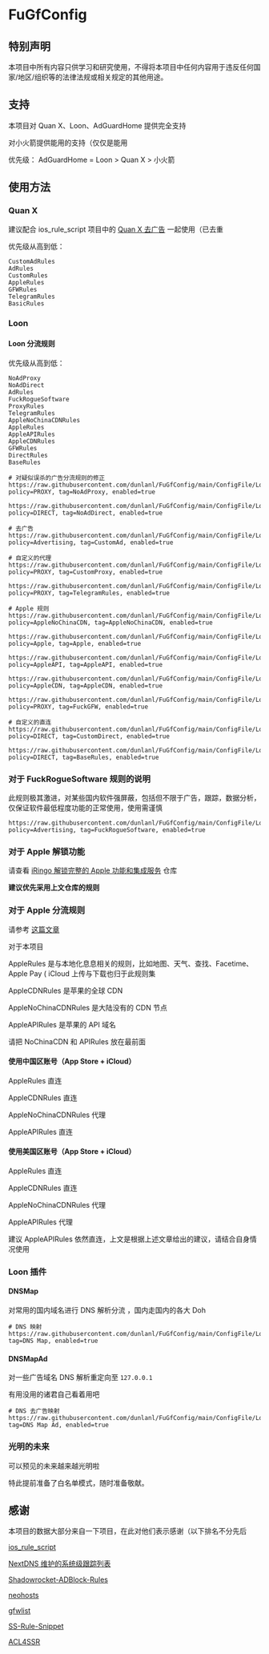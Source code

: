 # FuGfConfig

## 特别声明

本项目中所有内容只供学习和研究使用，不得将本项目中任何内容用于违反任何国家/地区/组织等的法律法规或相关规定的其他用途。

## 支持

本项目对 Quan X、Loon、AdGuardHome 提供完全支持

对小火箭提供能用的支持（仅仅是能用

优先级： AdGuardHome = Loon > Quan X > 小火箭

## 使用方法

### Quan X

建议配合 ios_rule_script 项目中的 [Quan X 去广告](https://github.com/blackmatrix7/ios_rule_script/tree/master/rule/QuantumultX/Advertising) 一起使用（已去重

优先级从高到低：

```
CustomAdRules
AdRules
CustomRules
AppleRules
GFWRules
TelegramRules
BasicRules
```

### Loon

#### Loon 分流规则

优先级从高到低：

```
NoAdProxy
NoAdDirect
AdRules
FuckRogueSoftware
ProxyRules
TelegramRules
AppleNoChinaCDNRules
AppleRules
AppleAPIRules
AppleCDNRules
GFWRules
DirectRules
BaseRules
```

```
# 对疑似误杀的广告分流规则的修正
https://raw.githubusercontent.com/dunlanl/FuGfConfig/main/ConfigFile/Loon/LoonRemoteRule/Advertising/NoAdProxyRules.conf, policy=PROXY, tag=NoAdProxy, enabled=true

https://raw.githubusercontent.com/dunlanl/FuGfConfig/main/ConfigFile/Loon/LoonRemoteRule/Advertising/NoAdDirectRules.conf, policy=DIRECT, tag=NoAdDirect, enabled=true

# 去广告
https://raw.githubusercontent.com/dunlanl/FuGfConfig/main/ConfigFile/Loon/LoonRemoteRule/Advertising/AdRules.conf, policy=Advertising, tag=CustomAd, enabled=true

# 自定义的代理
https://raw.githubusercontent.com/dunlanl/FuGfConfig/main/ConfigFile/Loon/LoonRemoteRule/ProxyRules.conf, policy=PROXY, tag=CustomProxy, enabled=true

https://raw.githubusercontent.com/dunlanl/FuGfConfig/main/ConfigFile/Loon/TelegramRules.conf, policy=PROXY, tag=TelegramRules, enabled=true

# Apple 规则
https://raw.githubusercontent.com/dunlanl/FuGfConfig/main/ConfigFile/Loon/LoonRemoteRule/Apple/AppleNoChinaCDNRules.conf, policy=AppleNoChinaCDN, tag=AppleNoChinaCDN, enabled=true

https://raw.githubusercontent.com/dunlanl/FuGfConfig/main/ConfigFile/Loon/LoonRemoteRule/Apple/AppleRules.conf, policy=Apple, tag=Apple, enabled=true

https://raw.githubusercontent.com/dunlanl/FuGfConfig/main/ConfigFile/Loon/LoonRemoteRule/Apple/AppleAPIRules.conf, policy=AppleAPI, tag=AppleAPI, enabled=true

https://raw.githubusercontent.com/dunlanl/FuGfConfig/main/ConfigFile/Loon/LoonRemoteRule/Apple/AppleCDNRules.conf, policy=AppleCDN, tag=AppleCDN, enabled=true

https://raw.githubusercontent.com/dunlanl/FuGfConfig/main/ConfigFile/Loon/GFWRules.conf, policy=PROXY, tag=FuckGFW, enabled=true

# 自定义的直连
https://raw.githubusercontent.com/dunlanl/FuGfConfig/main/ConfigFile/Loon/LoonRemoteRule/DirectRules.conf, policy=DIRECT, tag=CustomDirect, enabled=true

https://raw.githubusercontent.com/dunlanl/FuGfConfig/main/ConfigFile/Loon/LoonRemoteRule/BaseRules.conf, policy=DIRECT, tag=BaseRules, enabled=true

```

### 对于 FuckRogueSoftware 规则的说明

此规则极其激进，对某些国内软件强屏蔽，包括但不限于广告，跟踪，数据分析，仅保证软件最低程度功能的正常使用，使用需谨慎

```
https://raw.githubusercontent.com/dunlanl/FuGfConfig/main/ConfigFile/Loon/FuckRogueSoftware.conf, policy=Advertising, tag=FuckRogueSoftware, enabled=true
```

### 对于 Apple 解锁功能

请查看 [iRingo 解锁完整的 Apple 功能和集成服务](https://github.com/VirgilClyne/iRingo) 仓库

**建议优先采用上文仓库的规则**

### 对于 Apple 分流规则

请参考 [这篇文章](https://blog.royli.dev/2019/better-proxy-rules-for-apple-services)

对于本项目

AppleRules 是与本地化息息相关的规则，比如地图、天气、查找、Facetime、Apple Pay
( iCloud 上传与下载也归于此规则集

AppleCDNRules 是苹果的全球 CDN

AppleNoChinaCDNRules 是大陆没有的 CDN 节点

AppleAPIRules 是苹果的 API 域名

请把 NoChinaCDN 和 APIRules 放在最前面

#### 使用中国区账号（App Store + iCloud）

AppleRules 直连

AppleCDNRules 直连

AppleNoChinaCDNRules 代理

AppleAPIRules 直连

#### 使用美国区账号（App Store + iCloud）

AppleRules 直连

AppleCDNRules 直连

AppleNoChinaCDNRules 代理

AppleAPIRules 代理

建议 AppleAPIRules 依然直连，上文是根据上述文章给出的建议，请结合自身情况使用

### Loon 插件

#### DNSMap

对常用的国内域名进行 DNS 解析分流 ，国内走国内的各大 Doh

```
# DNS 映射
https://raw.githubusercontent.com/dunlanl/FuGfConfig/main/ConfigFile/Loon/LoonPlugin/DNSMap.plugin, tag=DNS Map, enabled=true
```

#### DNSMapAd

对一些广告域名 DNS 解析重定向至 `127.0.0.1`

有用没用的诸君自己看着用吧

```
# DNS 去广告映射
https://raw.githubusercontent.com/dunlanl/FuGfConfig/main/ConfigFile/Loon/LoonPlugin/DNSMapAd.plugin, tag=DNS Map Ad, enabled=true
```

### 光明的未来

可以预见的未来越来越光明啦

特此提前准备了白名单模式，随时准备敬献。

## 感谢

本项目的数据大部分来自一下项目，在此对他们表示感谢（以下排名不分先后

[ios_rule_script](https://github.com/blackmatrix7/ios_rule_script)

[NextDNS 维护的系统级跟踪列表](https://github.com/nextdns/metadata/tree/master/privacy/native)

[Shadowrocket-ADBlock-Rules](https://github.com/h2y/Shadowrocket-ADBlock-Rules)

[neohosts](https://github.com/neoFelhz/neohosts)

[gfwlist](https://github.com/gfwlist/gfwlist)

[SS-Rule-Snippet](https://github.com/Hackl0us/SS-Rule-Snippet#%E5%85%B3%E4%BA%8E%E9%A1%B9%E7%9B%AE)

[ACL4SSR](https://github.com/ACL4SSR/ACL4SSR/tree/master)

